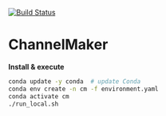 [![Build Status](https://travis-ci.org/GooglingTheCancerGenome/CNN.svg?branch=iss6)](https://travis-ci.org/GooglingTheCancerGenome/CNN)

# ChannelMaker

**Install & execute**

```bash
conda update -y conda  # update Conda
conda env create -n cm -f environment.yaml
conda activate cm
./run_local.sh
```
